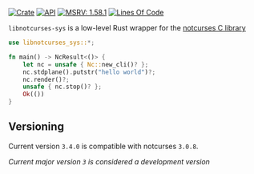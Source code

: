 [![Crate](https://img.shields.io/crates/v/libnotcurses-sys.svg)](https://crates.io/crates/libnotcurses-sys)
[![API](https://docs.rs/libnotcurses-sys/badge.svg)](https://docs.rs/libnotcurses-sys/)
[![MSRV: 1.58.1](https://flat.badgen.net/badge/MSRV/1.58.1/purple)](https://blog.rust-lang.org/2022/01/20/Rust-1.58.1.html)
[![Lines Of Code](https://tokei.rs/b1/github/dankamongmen/libnotcurses-sys?category=code)](https://github.com/dankamongmen/libnotcurses-sys)

`libnotcurses-sys` is a low-level Rust wrapper for the
[notcurses C library](https://www.github.com/dankamongmen/notcurses/)


```rust
use libnotcurses_sys::*;

fn main() -> NcResult<()> {
    let nc = unsafe { Nc::new_cli()? };
    nc.stdplane().putstr("hello world")?;
    nc.render()?;
    unsafe { nc.stop()? };
    Ok(())
}
```

## Versioning

Current version `3.4.0` is compatible with notcurses `3.0.8`.

*Current major version `3` is considered a development version*
